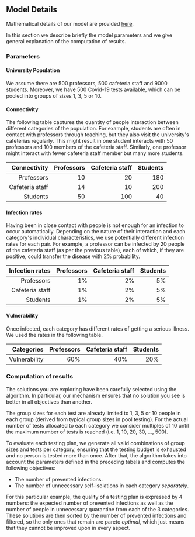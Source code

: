 ## Model Details
Mathematical details of our model are provided [here](assets/companion.pdf).  

In this section we describe briefly the model parameters and we give
general explanation of the computation of results.

### Parameters
#### University Population
We assume there are 500 professors, 500 cafeteria staff and 9000
students. Moreover, we have 500 Covid-19 tests available, which can be
pooled into groups of sizes 1, 3, 5 or 10.

#### Connectivity
The following table captures the quantity of people interaction between
different categories of the population. For example, students are often
in contact with professors through teaching, but they also visit the
university's cafeterias regularly. This might result in one student
interacts with 50 professors and 100 members of the cafeteria staff. 
Similarly, one professor might interact with
fewer cafeteria staff member but many more students.


| Connectivity  | Professors    | Cafeteria staff | Students |
| ---------------:| -------------:|----------------:| --------:|
| Professors      |      10       |       20        |     180  |
| Cafeteria staff |      14       |       10        |     200  |
| Students        |      50       |       100       |      40  |



#### Infection rates
Having been in close contact with people is not enough for an
infection to occur automatically. Depending on the nature of their
interaction and each category's individual characteristics, we use
potentially different infection rates for each pair. For example, a
professor can be infected by 20 people of the cafeteria staff (as per
the previous table), each of which, if they are positive, could
transfer the disease with 2% probability.

| Infection rates  | Professors    | Cafeteria staff | Students |
| ---------------:| -------------:|----------------:| --------:|
| Professors      |      1%       |       2%        |     5%  |
| Cafeteria staff |      1%       |       2%        |     5%  |
| Students        |      1%       |       2%        |     5%  |



#### Vulnerability
Once infected, each category has different rates of getting a serious illness. We used the rates in the following table.

|  Categories     | Professors    | Cafeteria staff | Students |
| ---------------:| -------------:|----------------:| --------:|
|  Vulnerability  |      60%      |       40%       |      20% |


### Computation of results
The solutions you are exploring have been carefully selected using the algorithm. In particular, our mechanism ensures that
no solution you see is better in all objectives than another.

The group sizes for each test are already limited to 1, 3, 5 or 10
people in each group (derived from typical group sizes in pool
testing). For the actual number of tests allocated to each category
we consider multiples of 10 until the maximum number of tests is
reached (i.e. 1, 10, 20, 30, ..., 500). 

To evaluate each testing plan, we generate all valid combinations of
group sizes and tests per category, ensuring that the testing budget
is exhausted and no person is tested more than once. After that, the
algorithm takes into account the parameters defined in the preceding tabels 
and computes the following objectives:

- The number of prevented infections.
- The number of unnecessary self-isolations in each category *separately*.

For this particular example, the quality of a testing plan is
expressed by 4 numbers: the expected number of prevented infections as
well as the number of people in unnecessary quarantine from each of
the 3 categories. These solutions are then sorted by the number of
prevented infections and filtered, so the only ones that remain are
pareto *optimal*, which just means that they cannot be improved upon
in every aspect.
